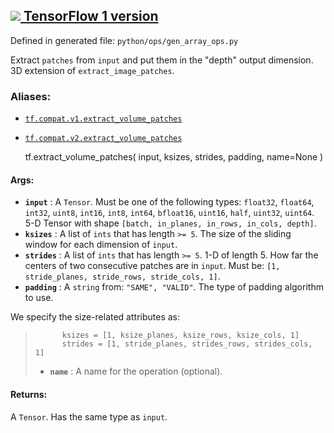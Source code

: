 [ ![](https://tensorflow.google.cn/images/tf_logo_32px.png) TensorFlow 1
version](/versions/r1.15/api_docs/python/tf/extract_volume_patches)  
---  
  
Defined in generated file: `python/ops/gen_array_ops.py`

Extract `patches` from `input` and put them in the "depth" output dimension.
3D extension of `extract_image_patches`.

### Aliases:

  * [`tf.compat.v1.extract_volume_patches`](/api_docs/python/tf/extract_volume_patches)
  * [`tf.compat.v2.extract_volume_patches`](/api_docs/python/tf/extract_volume_patches)

    
    
    tf.extract_volume_patches(
        input,
        ksizes,
        strides,
        padding,
        name=None
    )
    

#### Args:

  * **`input`** : A `Tensor`. Must be one of the following types: `float32`, `float64`, `int32`, `uint8`, `int16`, `int8`, `int64`, `bfloat16`, `uint16`, `half`, `uint32`, `uint64`. 5-D Tensor with shape `[batch, in_planes, in_rows, in_cols, depth]`.
  * **`ksizes`** : A list of `ints` that has length `>= 5`. The size of the sliding window for each dimension of `input`.
  * **`strides`** : A list of `ints` that has length `>= 5`. 1-D of length 5. How far the centers of two consecutive patches are in `input`. Must be: `[1, stride_planes, stride_rows, stride_cols, 1]`.
  * **`padding`** : A `string` from: `"SAME", "VALID"`. The type of padding algorithm to use.

We specify the size-related attributes as:

>
>           ksizes = [1, ksize_planes, ksize_rows, ksize_cols, 1]
>           strides = [1, stride_planes, strides_rows, strides_cols, 1]
>  
>
>   * **`name`** : A name for the operation (optional).
>

#### Returns:

A `Tensor`. Has the same type as `input`.

